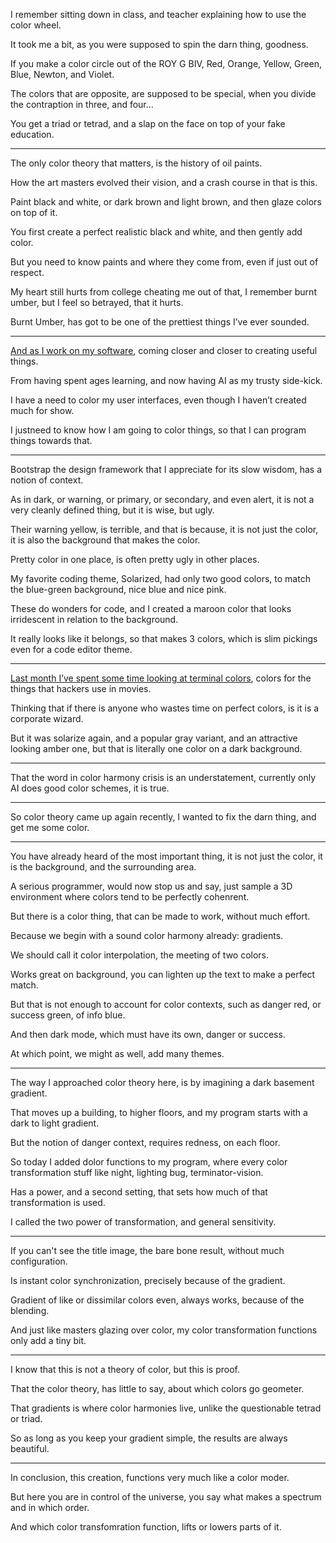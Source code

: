 I remember sitting down in class,
and teacher explaining how to use the color wheel.

It took me a bit,
as you were supposed to spin the darn thing, goodness.

If you make a color circle out of the ROY G BIV,
Red, Orange, Yellow, Green, Blue, Newton, and Violet.

The colors that are opposite, are supposed to be special,
when you divide the contraption in three, and four…

You get a triad or tetrad,
and a slap on the face on top of your fake education.

---

The only color theory that matters,
is the history of oil paints.

How the art masters evolved their vision,
and a crash course in that is this.

Paint black and white, or dark brown and light brown,
and then glaze colors on top of it.

You first create a perfect realistic black and white,
and then gently add color.

But you need to know paints and where they come from,
even if just out of respect.

My heart still hurts from college cheating me out of that,
I remember burnt umber, but I feel so betrayed, that it hurts.

Burnt Umber,
has got to be one of the prettiest things I’ve ever sounded.

---

[And as I work on my software][1],
coming closer and closer to creating useful things.

From having spent ages learning,
and now having AI as my trusty side-kick.

I have a need to color my user interfaces,
even though I haven’t created much for show.

I  justneed to know how I am going to color things,
so that I can program things towards that.

---

Bootstrap the design framework that I appreciate for its slow wisdom,
has a notion of context.

As in dark, or warning, or primary, or secondary, and even alert,
it is not a very cleanly defined thing, but it is wise, but ugly.

Their warning yellow, is terrible,
and that is because, it is not just the color, it is also the background that makes the color.

Pretty color in one place,
is often pretty ugly in other places.

My favorite coding theme, Solarized, had only two good colors,
to match the blue-green background, nice blue and nice pink.

These do wonders for code,
and I created a maroon color that looks irridescent in relation to the background.

It really looks like it belongs,
so that makes 3 colors, which is slim pickings even for a code editor theme.

---

[Last month I’ve spent some time looking at terminal colors][2],
colors for the things that hackers use in movies.

Thinking that if there is anyone who wastes time on perfect colors,
is it is a corporate wizard.

But it was solarize again, and a popular gray variant,
and an attractive looking amber one, but that is literally one color on a dark background.


---

That the word in color harmony crisis is an understatement,
currently only AI does good color schemes, it is true.

---

So color theory came up again recently,
I wanted to fix the darn thing, and get me some color.

---

You have already heard of the most important thing,
it is not just the color, it is the background, and the surrounding area.

A serious programmer, would now stop us and say,
just sample a 3D environment where colors tend to be perfectly cohenrent.

But there is a color thing, that can be made to work,
without much effort.

Because we begin with a sound color harmony already:
gradients.

We should call it color interpolation,
the meeting of two colors.

Works great on background,
you can lighten up the text to make a perfect match.

But that is not enough to account for color contexts,
such as danger red, or success green, of info blue.

And then dark mode,
which must have its own, danger or success.

At which point, we might as well,
add many themes.

---

The way I approached color theory here,
is by imagining a dark basement gradient.

That moves up a building, to higher floors,
and my program starts with a dark to light gradient.

But the notion of danger context,
requires redness, on each floor.

So today I added dolor functions to my program,
where every color transformation stuff like night, lighting bug, terminator-vision.

Has a power,
and a second setting, that sets how much of that transformation is used.

I called the two power of transformation,
and general sensitivity.

---

If you can't see the title image,
the bare bone result, without much configuration.

Is instant color synchronization,
precisely because of the gradient.

Gradient of like or dissimilar colors even,
always works, because of the blending.

And just like masters glazing over color,
my color transformation functions only add a tiny bit.

---

I know that this is not a theory of color,
but this is proof.

That the color theory, has little to say,
about which colors go geometer.

That gradients is where color harmonies live,
unlike the questionable tetrad or triad.

So as long as you keep your gradient simple,
the results are always beautiful.

---

In conclusion, this creation,
functions very much like a color moder.

But here you are in control of the universe,
you say what makes a spectrum and in which order.

And which color transfomration function,
lifts or lowers parts of it.

[1]: https://catpea.github.io/blueberries/
[2]: https://github.com/mbadolato/iTerm2-Color-Schemes
